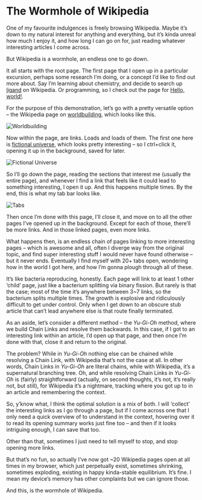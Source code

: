 # The Wormhole of Wikipedia

One of my favourite indulgences is freely browsing Wikipedia. Maybe it’s down to my natural interest for anything and everything, but it’s kinda unreal how much I enjoy it, and how long I can go on for, just reading whatever interesting articles I come across.

But Wikipedia is a wormhole, an endless one to go down.

It all starts with the root page. The first page that I open up in a particular excursion, perhaps some research I’m doing, or a concept I’d like to find out more about. Say I’m learning about chemistry, and decide to search up [ligand]() on Wikipedia. Or programming, so I check out the page for [Hello, world!]().

For the purpose of this demonstration, let’s go with a pretty versatile option – the Wikipedia page on [worldbuilding](), which looks like this.

![Worldbuilding]()

Now within the page, are links. Loads and loads of them. The first one here is [fictional universe](), which looks pretty interesting – so I ctrl+click it, opening it up in the background, saved for later.

![Fictional Universe]()

So I’ll go down the page, reading the sections that interest me (usually the entire page), and whenever I find a link that feels like it could lead to something interesting, I open it up. And this happens multiple times. By the end, this is what my tab bar looks like.

![Tabs]()

Then once I’m done with this page, I’ll close it, and move on to all the other pages I’ve opened up in the background. Except for each of those, there’ll be more links. And in those linked pages, even more links.

What happens then, is an endless chain of pages linking to more interesting pages – which is awesome and all, often I diverge way from the original topic, and find super interesting stuff I would never have found otherwise – but it never ends. Eventually I find myself with 20+ tabs open, wondering how in the world I got here, and how I’m gonna plough through all of these.

It’s like bacteria reproducing, honestly. Each page will link to at least 1 other ‘child’ page, just like a bacterium splitting via binary fission. But rarely is that the case; most of the time it’s anywhere between 3~7 links, so the bacterium splits multiple times. The growth is explosive and ridiculously difficult to get under control. Only when I get down to an obscure stub article that can’t lead anywhere else is that route finally terminated.

As an aside, let’s consider a different method – the *Yu-Gi-Oh* method, where we build Chain Links and resolve them backwards. In this case, if I got to an interesting link within an article, I’d open up that page, and then once I’m done with that, close it and return to the original.

The problem? While in *Yu-Gi-Oh* nothing else can be chained while resolving a Chain Link, with Wikipedia that’s not the case at all. In other words, Chain Links in *Yu-Gi-Oh* are literal chains, while with Wikipedia, it’s a supernatural branching tree. Oh, and while resolving Chain Links in *Yu-Gi-Oh* is (fairly) straightforward (actually, on second thoughts, it’s not, it’s really not, but still), for Wikipedia it’s a nightmare, tracking where you got up to in an article and remembering the context.

So, y’know what, I think the optimal solution is a mix of both. I will ‘collect’ the interesting links as I go through a page, but if I come across one that I only need a quick overview of to understand in the context, hovering over it to read its opening summary works just fine too – and then if it looks intriguing enough, I can save that too.

Other than that, sometimes I just need to tell myself to stop, and stop opening more links.

But that’s no fun, so actually I’ve now got ~20 Wikipedia pages open at all times in my browser, which just perpetually exist, sometimes shrinking, sometimes exploding, existing in happy kinda-stable equilibrium. It’s fine. I mean my device’s memory has other complaints but we can ignore those.

And this, is the wormhole of Wikipedia.
